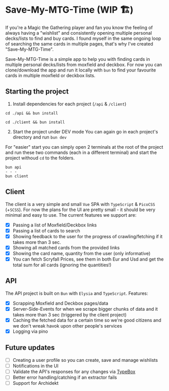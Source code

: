 # Save-My-MTG-Time (WIP 🏗️)

If you're a Magic the Gathering player and fan you know the feeling of always having a "wishlist" and consistently opening multiple personal decks/lists to find and buy cards. I found myself in the same ongoing loop of searching the same cards in multiple pages, that's why I've created "Save-My-MTG-Time".

Save-My-MTG-Time is a simple app to help you with finding cards in multiple personal decks/lists from moxfield and deckbox. For now you can clone/download the app and run it locally with `bun` to find your favourite cards in multiple moxfield or deckbox lists.


## Starting the project
1) Install dependencies for each project (`/api` & `/client`)

```
cd ./api && bun install

cd ./client && bun install
```

2) Start the project under DEV mode
You can again go in each project's directory and run `bun dev`

For "easier" start you can simply open 2 terminals at the root of the project and run these two commands (each in a different terminal) and start the project withoud `cd` to the folders.

```
bun api
- - -
bun client
```

## Client
The client is a very simple and small `Vue` SPA with `TypeScript` & `PicoCSS` (+`SCSS`). For now the plans for the UI are pretty small - it should be very minimal and easy to use. The current features we support are:
- [x] Passing a list of Moxfield/Deckbox links
- [x] Passing a list of cards to search
- [x] Showing feedback to the user for the progress of crawling/fetching if it takes more than 3 sec.
- [x] Showing all matched cards from the provided links
- [x] Showing the card name, quantity from the user (only informative)
- [x] You can fetch Scryfall Prices, see them in both Eur and Usd and get the total sum for all cards (ignoring the quantities!)

## API
The API project is built on `Bun` with `Elysia` and `TypeScript`. Features:
- [X] Scrapping Moxfield and Deckbox pages/data
- [X] Server-Side-Events for when we scrape bigger chunks of data and it takes more than 3 sec (triggered by the client project)
- [X] Caching the fetched data for a certain time so we're good citizens and we don't wreak havok upon other people's services
- [X] Logging via pino

## Future updates
- [ ] Creating a user profile so you can create, save and manage wishlists
- [ ] Notifications in the UI
- [ ] Validate the API's responses for any changes via [TypeBox](https://elysiajs.com/validation/primitive-type)
- [ ] Better error handling/catching if an extractor fails
- [ ] Support for Archidekt